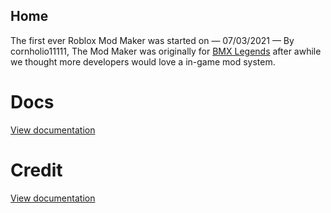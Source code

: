 ## Home

The first ever Roblox Mod Maker was started on — 07/03/2021 — By cornholio11111, The Mod Maker was originally for [BMX Legends](https://www.roblox.com/games/6004165226) after awhile we thought more developers would love a in-game mod system.


# Docs
[View documentation](https://tonyconine.github.io/Mod-System/Documentation)


# Credit

[View documentation](https://tonyconine.github.io/Mod-System/Credits)
